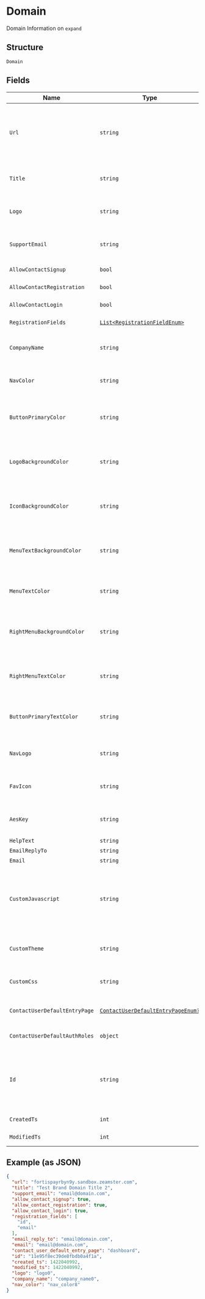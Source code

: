 
# Domain

Domain Information on `expand`

## Structure

`Domain`

## Fields

| Name | Type | Tags | Description |
|  --- | --- | --- | --- |
| `Url` | `string` | Required | URL<br>**Constraints**: *Maximum Length*: `64`, *Pattern*: `^[a-zA-Z0-9]+([\-\.]{1}[a-zA-Z0-9]+)*\.[a-zA-Z]{2,5}$` |
| `Title` | `string` | Required | Domain Name<br>**Constraints**: *Maximum Length*: `64` |
| `Logo` | `string` | Optional | Logo<br>**Constraints**: *Maximum Length*: `64` |
| `SupportEmail` | `string` | Optional | Support Email<br>**Constraints**: *Maximum Length*: `64` |
| `AllowContactSignup` | `bool` | Required | Allow Contact Signup. |
| `AllowContactRegistration` | `bool` | Required | Allow Contact Registration. |
| `AllowContactLogin` | `bool` | Required | Allow Contact Login. |
| `RegistrationFields` | [`List<RegistrationFieldEnum>`](../../doc/models/registration-field-enum.md) | Optional | Registration Fields |
| `CompanyName` | `string` | Optional | Company Name.<br>**Constraints**: *Maximum Length*: `32` |
| `NavColor` | `string` | Optional | Nav Color.<br>**Constraints**: *Maximum Length*: `7` |
| `ButtonPrimaryColor` | `string` | Optional | Button Primary Color.<br>**Constraints**: *Maximum Length*: `7` |
| `LogoBackgroundColor` | `string` | Optional | Logo Background Color.<br>**Constraints**: *Maximum Length*: `7` |
| `IconBackgroundColor` | `string` | Optional | Icon Background Color.<br>**Constraints**: *Maximum Length*: `7` |
| `MenuTextBackgroundColor` | `string` | Optional | Menu Text Background Color<br>**Constraints**: *Maximum Length*: `7` |
| `MenuTextColor` | `string` | Optional | Menu Text Color.<br>**Constraints**: *Maximum Length*: `7` |
| `RightMenuBackgroundColor` | `string` | Optional | Right Menu Background Color.<br>**Constraints**: *Maximum Length*: `7` |
| `RightMenuTextColor` | `string` | Optional | Right Menu Text Color.<br>**Constraints**: *Maximum Length*: `7` |
| `ButtonPrimaryTextColor` | `string` | Optional | Button Primary Text Color.<br>**Constraints**: *Maximum Length*: `7` |
| `NavLogo` | `string` | Optional | Nav Logo.<br>**Constraints**: *Maximum Length*: `256` |
| `FavIcon` | `string` | Optional | Fav Icon.<br>**Constraints**: *Maximum Length*: `256` |
| `AesKey` | `string` | Optional | Aes Key.<br>**Constraints**: *Maximum Length*: `255` |
| `HelpText` | `string` | Optional | Help Text. |
| `EmailReplyTo` | `string` | Optional | Email Reply To. |
| `Email` | `string` | Optional | Email. |
| `CustomJavascript` | `string` | Optional | Custom Javascript.<br>**Constraints**: *Maximum Length*: `2048`, *Pattern*: `^<script\b[^>]*>([\s\S]*?)<\/script>$` |
| `CustomTheme` | `string` | Optional | Custom Theme<br>**Constraints**: *Maximum Length*: `48` |
| `CustomCss` | `string` | Optional | Custom CSS<br>**Constraints**: *Maximum Length*: `2048` |
| `ContactUserDefaultEntryPage` | [`ContactUserDefaultEntryPageEnum?`](../../doc/models/contact-user-default-entry-page-enum.md) | Optional | Contact User Default Entry Page |
| `ContactUserDefaultAuthRoles` | `object` | Optional | Contact User Default Auth Role |
| `Id` | `string` | Required | Id<br>**Constraints**: *Pattern*: `^(([0-9a-fA-F\-]{24,36})\|(([0-9a-fA-F]{8})-(([0-9a-fA-F]{4}\-){3})([0-9a-fA-F]{12})))$` |
| `CreatedTs` | `int` | Required | Created Time Stamp |
| `ModifiedTs` | `int` | Required | Modified Time Stamp |

## Example (as JSON)

```json
{
  "url": "fortispayrbyn9y.sandbox.zeamster.com",
  "title": "Test Brand Domain Title 2",
  "support_email": "email@domain.com",
  "allow_contact_signup": true,
  "allow_contact_registration": true,
  "allow_contact_login": true,
  "registration_fields": [
    "id",
    "email"
  ],
  "email_reply_to": "email@domain.com",
  "email": "email@domain.com",
  "contact_user_default_entry_page": "dashboard",
  "id": "11e95f8ec39de8fbdb0a4f1a",
  "created_ts": 1422040992,
  "modified_ts": 1422040992,
  "logo": "logo0",
  "company_name": "company_name0",
  "nav_color": "nav_color8"
}
```

